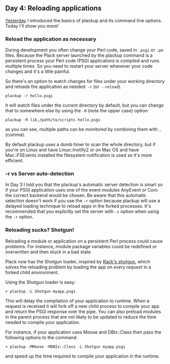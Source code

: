 ## Day 4: Reloading applications

[Yesterday](http://advent.plackperl.org/2009/12/day-3-using-plackup.html) I introduced the basics of plackup and its command line options. Today I'll show you more!

### Reload the application as necessary

During development you often change your Perl code, saved in `.psgi` or `.pm` files. Because the Plack server launched by the plackup command is a persistent process your Perl code (PSGI application) is compiled and runs multiple times. So you need to restart your server whenever your code changes and it's a little painful.

So there's an option to watch changes for files under your working directory and reloads the application as needed: `-r` (or `--reload`).

    plackup -r hello.psgi

It will watch files under the current directory by default, but you can change that to somewhere else by using the `-R` (note the upper case) option:

    plackup -R lib,/path/to/scripts hello.psgi

as you can see, multiple paths can be monitored by combining them with `,` (comma).

By default plackup uses a dumb timer to scan the whole directory, but if you're on Linux and have Linux::Inotify2 or on Mac OS and have Mac::FSEvents installed the filesystem notification is used so it's more efficient.

### -r vs Server auto-detection

In Day 3 I told you that the plackup's automatic server detection is smart so if your PSGI application uses one of the event modules AnyEvent or Coro the correct backend would be chosen. Be aware that this automatic selection doesn't work if you use the `-r` option because plackup will use a delayed loading technique to reload apps in the forked processes. It's recommended that you explicitly set the server with `-s` option when using the `-r` option.

### Reloading sucks? Shotgun!

Reloading a module or application on a persistent Perl process could cause problems. For instance, module package variables could be redefined or overwritten and then stuck in a bad state.

Plack now has the Shotgun loader, inspired by [Rack's shotgun](http://github.com/rtomayko/shotgun), which solves the reloading problem by loading the app on *every request* in a forked child environment.

Using the Shotgun loader is easy:

    > plackup -L Shotgun myapp.psgi

This will delay the compilation of your application to runtime. When a request is received it will fork off a new child process to compile your app and return the PSGI response over the pipe. You can also preload modules in the parent process that are not likely to be updated to reduce the time needed to compile your application.

For instance, if your application uses Moose and DBIx::Class then pass the following options to the command:

    > plackup -MMoose -MDBIx::Class -L Shotgun myapp.psgi

and speed up the time required to compile your application in the runtime.
